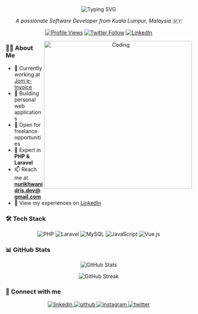 <div align="center">
  <img src="https://readme-typing-svg.demolab.com?font=Fira+Code&weight=600&size=28&duration=4000&pause=1000&color=2196F3&center=true&vCenter=true&random=false&width=435&lines=Hi+%F0%9F%91%8B+I'm+Nur+Ikhwan+Idris;Software+Developer;Laravel+Specialist" alt="Typing SVG" />
</div>

<p align="center">
  <em>A passionate Software Developer from Kuala Lumpur, Malaysia 🇲🇾</em>
</p>

<div align="center">
  
  [![Profile Views](https://komarev.com/ghpvc/?username=nurikhwanidris&label=Profile%20views&color=0e75b6&style=flat)](https://github.com/nurikhwanidris)
  [![Twitter Follow](https://img.shields.io/twitter/follow/nurikhwanidris?style=social)](https://twitter.com/nurikhwanidris)
  [![LinkedIn](https://img.shields.io/badge/LinkedIn-Connect-blue)](https://linkedin.com/in/nurikhwanidris)
  
</div>

<div align="center">
  <img align="right" alt="Coding" width="400" src="https://media.giphy.com/media/SWoSkN6DxTszqIKEqv/giphy.gif">
</div>

### 👨‍💻 About Me

- 🔭 Currently working at [Jom e-Invoice](https://jomeinvoice.my/)
- 🌱 Building personal web applications
- 💼 Open for freelance opportunities
- 💬 Expert in **PHP & Laravel**
- 📫 Reach me at **nurikhwanidris.dev@gmail.com**
- 📄 View my experiences on [LinkedIn](https://linkedin.com/in/nurikhwanidris)

### 🛠️ Tech Stack

<div align="center">
  
  ![PHP](https://img.shields.io/badge/PHP-777BB4?style=for-the-badge&logo=php&logoColor=white)
  ![Laravel](https://img.shields.io/badge/Laravel-FF2D20?style=for-the-badge&logo=laravel&logoColor=white)
  ![MySQL](https://img.shields.io/badge/MySQL-00000F?style=for-the-badge&logo=mysql&logoColor=white)
  ![JavaScript](https://img.shields.io/badge/JavaScript-F7DF1E?style=for-the-badge&logo=javascript&logoColor=black)
  ![Vue.js](https://img.shields.io/badge/Vue.js-35495E?style=for-the-badge&logo=vue.js&logoColor=4FC08D)
  
</div>

### 📊 GitHub Stats

<div align="center">
  
  ![GitHub Stats](https://github-readme-stats.vercel.app/api?username=nurikhwanidris&show_icons=true&theme=tokyonight)
  
  ![GitHub Streak](https://github-readme-streak-stats.herokuapp.com/?user=nurikhwanidris&theme=tokyonight)
  
</div>

### 🤝 Connect with me

<div align="center">
  <a href="https://linkedin.com/in/nurikhwanidris" target="_blank">
    <img src="https://img.icons8.com/doodle/40/000000/linkedin--v2.png" alt="linkedin"/>
  </a>
  <a href="https://github.com/nurikhwanidris" target="_blank">
    <img src="https://img.icons8.com/doodle/40/000000/github--v1.png" alt="github"/>
  </a>
  <a href="https://instagram.com/nurikhwanidris" target="_blank">
    <img src="https://img.icons8.com/doodle/40/000000/instagram-new--v2.png" alt="instagram"/>
  </a>
  <a href="https://twitter.com/nurikhwanidris" target="_blank">
    <img src="https://img.icons8.com/doodle/40/000000/twitter-squared--v2.png" alt="twitter"/>
  </a>
</div>
